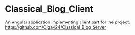 # Classical_Blog_Client
An Angular application implementing client part for the project: https://github.com/Olga424/Classical_Blog_Server

